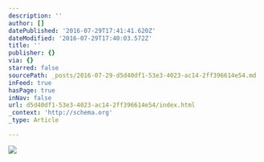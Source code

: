 ```yaml
---
description: ''
author: []
datePublished: '2016-07-29T17:41:41.620Z'
dateModified: '2016-07-29T17:40:03.572Z'
title: ''
publisher: {}
via: {}
starred: false
sourcePath: _posts/2016-07-29-d5d40df1-53e3-4023-ac14-2ff396614e54.md
inFeed: true
hasPage: true
inNav: false
url: d5d40df1-53e3-4023-ac14-2ff396614e54/index.html
_context: 'http://schema.org'
_type: Article

---
```

![](https://the-grid-user-content.s3-us-west-2.amazonaws.com/24f774f8-198d-492a-b8b4-fa462da6b9f9.jpg)